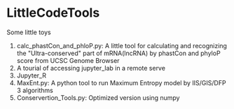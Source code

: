 # LittleCodeTools
Some little toys
1. calc_phastCon_and_phloP.py: A little tool for calculating and recognizing the "Ultra-conserved" part of mRNA(lncRNA) by phastCon and phyloP score from UCSC Genome Browser
2. A tourial of accessing jupyter_lab in a remote serve
3. Jupyter_R
4. MaxEnt.py: A python tool to run Maximum Entropy model by IIS/GIS/DFP 3 algorithms
5. Conservertion_Tools.py: Optimized version using numpy

